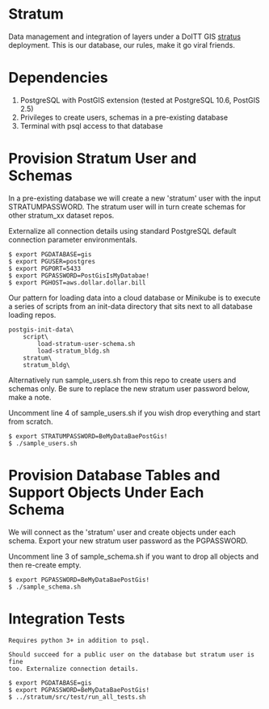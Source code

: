 # Stratum

Data management and integration of layers under a DoITT GIS
[stratus](https://github.com/planetlabs/stratus) deployment.  This is our 
database, our rules, make it go viral friends.

# Dependencies

1. PostgreSQL with PostGIS extension (tested at PostgreSQL 10.6, PostGIS 2.5)
2. Privileges to create users, schemas in a pre-existing database
3. Terminal with psql access to that database 

# Provision Stratum User and Schemas

In a pre-existing database we will create a new 'stratum' user with the input 
STRATUMPASSWORD. The stratum user will in turn create schemas for other 
stratum_xx dataset repos.

Externalize all connection details using standard PostgreSQL default connection 
parameter environmentals.

    $ export PGDATABASE=gis
    $ export PGUSER=postgres
    $ export PGPORT=5433
    $ export PGPASSWORD=PostGisIsMyDatabae!
    $ export PGHOST=aws.dollar.dollar.bill

Our pattern for loading data into a cloud database or Minikube is to execute a 
series of scripts from an init-data directory that sits next to all database 
loading repos.

    postgis-init-data\
        script\
            load-stratum-user-schema.sh
            load-stratum_bldg.sh
        stratum\
        stratum_bldg\

Alternatively run sample_users.sh from this repo to create users and schemas 
only. Be sure to replace the new stratum user password below, make a note.

Uncomment line 4 of sample_users.sh if you wish drop everything and start from 
scratch.

    $ export STRATUMPASSWORD=BeMyDataBaePostGis!
    $ ./sample_users.sh 

# Provision Database Tables and Support Objects Under Each Schema

We will connect as the 'stratum' user and create objects under each schema. 
Export your new stratum user password as the PGPASSWORD.

Uncomment line 3 of sample_schema.sh if you want to drop all objects and 
then re-create empty.

    $ export PGPASSWORD=BeMyDataBaePostGis!
    $ ./sample_schema.sh

# Integration Tests

    Requires python 3+ in addition to psql.

    Should succeed for a public user on the database but stratum user is fine
    too. Externalize connection details.

    $ export PGDATABASE=gis
    $ export PGPASSWORD=BeMyDataBaePostGis!
    $ ../stratum/src/test/run_all_tests.sh
